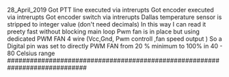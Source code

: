 28_April_2019
Got PTT line executed via intrerupts
Got encoder executed via intrerupts
Got encoder switch via intrerupts
Dallas temperature sensor is stripped to integer value (don't need decimals)
     In this way I can read it preety fast without blocking main loop
Pwm fan is in place but using dedicated PWM FAN 4 wire (Vcc,Gnd, Pwm controll ,fan speed output )
     So a Digital pin was set to directly PWM FAN from 20 % minimum to 100% in 40 - 80 Celsius range
#############################################################################


